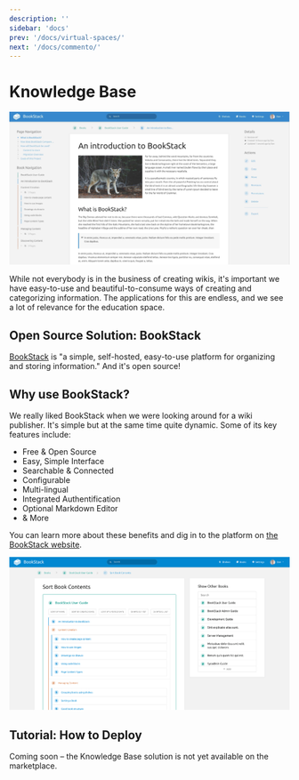 ```yaml
---
description: ''
sidebar: 'docs'
prev: '/docs/virtual-spaces/'
next: '/docs/commento/'
---
```


# Knowledge Base

![](./img/bookstackintro.png)

While not everybody is in the business of creating wikis, it's important we have easy-to-use and beautiful-to-consume ways of creating and categorizing information. The applications for this are endless, and we see a lot of relevance for the education space.

## Open Source Solution: BookStack

[BookStack](https://www.bookstackapp.com/) is "a simple, self-hosted, easy-to-use platform for organizing and storing information." And it's open source!

## Why use BookStack?

We really liked BookStack when we were looking around for a wiki publisher. It's simple but at the same time quite dynamic. Some of its key features include:

- Free & Open Source
- Easy, Simple Interface
- Searchable & Connected
- Configurable
- Multi-lingual
- Integrated Authentification
- Optional Markdown Editor
- & More

You can learn more about these benefits and dig in to the platform on [the BookStack website](https://www.bookstackapp.com/).

![](./img/booksorting.png)

## Tutorial: How to Deploy

Coming soon – the Knowledge Base solution is not yet available on the marketplace.
